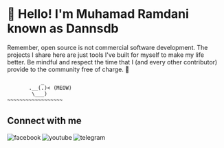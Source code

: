 # 👋 Hello! I'm Muhamad Ramdani known as Dannsdb

Remember, open source is not commercial software development. The projects I share here are just tools I've built for myself to make my life better. Be mindful and respect the time that I (and every other contributor) provide to the community free of charge. 💜


```
           _
       .__(.)< (MEOW)
        \___)   
~~~~~~~~~~~~~~~~~~
```

## Connect with me

[<img align="left" alt="facebook" src="https://img.shields.io/badge/facebook-%231877F2.svg?&style=for-the-badge&logo=facebook&logoColor=white" />](https://www.facebook.com/dannsdb/)
[<img align="left" alt="youtube" src="https://img.shields.io/badge/YOUTUBE-red?logo=youtube&logoColor=white&style=for-the-badge" />](https://www.youtube.com/dannsdb)
[<img align="left" alt="telegram" src="https://img.shields.io/badge/TELEGRAM-blue?logo=telegram&logoColor=white&style=for-the-badge" />](https://t.me/dannsdb)
<br/>
<br/>
<!---
dannsdb/dannsdb is a ✨ special ✨ repository because its `README.md` (this file) appears on your GitHub profile.
You can click the Preview link to take a look at your changes.
--->
